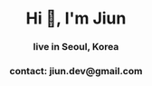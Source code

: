 <h1 align="center">Hi 👋, I'm Jiun</h1>
<h3 align="center">live in Seoul, Korea</h3>

<h3 align="center">contact: jiun.dev@gmail.com</h3>

